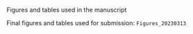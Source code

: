 Figures and tables used in the manuscript

Final figures and tables used for submission: `Figures_20230313`
